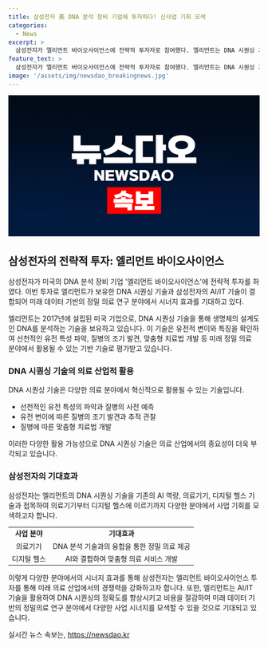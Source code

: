 ```yaml
---
title: 삼성전자 美 DNA 분석 장비 기업에 투자하다! 신사업 기회 모색
categories:
  - News
excerpt: >
  삼성전자가 엘리먼트 바이오사이언스에 전략적 투자자로 참여했다. 엘리먼트는 DNA 시퀀싱 기술을 보유하고 있으며, 이를 통해 유전체 정보를 활용하여 정밀 의료 서비스와 맞춤형 치료법 개발에 기여할 것으로 기대된다. 삼성전자는 이번 투자를 통해 AI/IT 기술을 활용하여 DNA 시퀀싱의 정확도를 높이고 비용을 낮춰 의료 분야에서의 사업 시너지 효과를 기대하고 있으며, 새로운 사업 기회를 모색할 계획이다.
feature_text: >
  삼성전자가 엘리먼트 바이오사이언스에 전략적 투자자로 참여했다. 엘리먼트는 DNA 시퀀싱 기술을 보유하고 있으며, 이를 통해 유전체 정보를 활용하여 정밀 의료 서비스와 맞춤형 치료법 개발에 기여할 것으로 기대된다. 삼성전자는 이번 투자를 통해 AI/IT 기술을 활용하여 DNA 시퀀싱의 정확도를 높이고 비용을 낮춰 의료 분야에서의 사업 시너지 효과를 기대하고 있으며, 새로운 사업 기회를 모색할 계획이다.
image: '/assets/img/newsdao_breakingnews.jpg'
---
```


<p><img src="/assets/img/newsdao_breakingnews.jpg" alt="firstkoreanews 속보" /></p>

<h2 data-ke-size="size26">삼성전자의 전략적 투자: 엘리먼트 바이오사이언스</h2>

<p>삼성전자가 미국의 DNA 분석 장비 기업 '엘리먼트 바이오사이언스'에 전략적 투자를 하였다. 이번 투자로 엘리먼트가 보유한 DNA 시퀀싱 기술과 삼성전자의 AI/IT 기술이 결합되어 미래 데이터 기반의 정밀 의료 연구 분야에서 시너지 효과를 기대하고 있다.</p>

<p data-ke-size="size16">엘리먼트는 2017년에 설립된 미국 기업으로, DNA 시퀀싱 기술을 통해 생명체의 설계도인 DNA를 분석하는 기술을 보유하고 있습니다. 이 기술은 유전적 변이와 특징을 확인하여 선천적인 유전 특성 파악, 질병의 조기 발견, 맞춤형 치료법 개발 등 미래 정밀 의료 분야에서 활용될 수 있는 기반 기술로 평가받고 있습니다.</p>

<h3 data-ke-size="size24">DNA 시퀀싱 기술의 의료 산업적 활용</h3>

<p>DNA 시퀀싱 기술은 다양한 의료 분야에서 혁신적으로 활용될 수 있는 기술입니다. </p>

<ul>
  <li>선천적인 유전 특성의 파악과 질병의 사전 예측</li>
  <li>유전 변이에 따른 질병의 조기 발견과 추적 관찰</li>
  <li>질병에 따른 맞춤형 치료법 개발</li>
</ul>

<p data-ke-size="size16">이러한 다양한 활용 가능성으로 DNA 시퀀싱 기술은 의료 산업에서의 중요성이 더욱 부각되고 있습니다.</p>

<h3 data-ke-size="size24">삼성전자의 기대효과</h3>

<p>삼성전자는 엘리먼트의 DNA 시퀀싱 기술을 기존의 AI 역량, 의료기기, 디지털 헬스 기술과 접목하여 의료기기부터 디지털 헬스에 이르기까지 다양한 분야에서 사업 기회를 모색하고자 합니다.</p>

<table>
  <tr>
    <td style="text-align: center; height: 17px;"><b>사업 분야</b></td>
    <td style="text-align: center; height: 17px;"><b>기대효과</b></td>
  </tr>
  <tr>
    <td style="text-align: center; height: 17px;">의료기기</td>
    <td style="text-align: center; height: 17px;">DNA 분석 기술과의 융합을 통한 정밀 의료 제공</td>
  </tr>
  <tr>
    <td style="text-align: center; height: 17px;">디지털 헬스</td>
    <td style="text-align: center; height: 17px;">AI와 결합하여 맞춤형 의료 서비스 개발</td>
  </tr>
</table>

<p data-ke-size="size16">이렇게 다양한 분야에서의 시너지 효과를 통해 삼성전자는 엘리먼트 바이오사이언스 투자를 통해 미래 의료 산업에서의 경쟁력을 강화하고자 합니다. 또한, 엘리먼트는 AI/IT 기술을 활용하여 DNA 시퀀싱의 정확도를 향상시키고 비용을 절감하여 미래 데이터 기반의 정밀의료 연구 분야에서 다양한 사업 시너지를 모색할 수 있을 것으로 기대되고 있습니다.</p>
실시간 뉴스 속보는, <a href="https://newsdao.kr" rel="dofollow">https://newsdao.kr</a>


